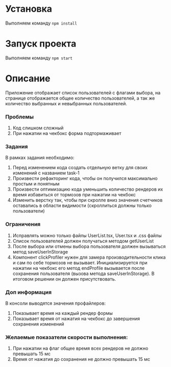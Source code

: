 # Установка

Выполняем команду `npm install`

# Запуск проекта

Выполняем команду `npm start`

# Описание

Приложение отображает список пользователей с флагами выбора, на странице отображается общее количество пользователей, а так же
количество выбранных и невыбранных пользователей.

### Проблемы

1. Код слишком сложный
2. При нажатии на чекбокс форма подтормаживает

### Задания

В рамках задания необходимо:

1. Перед изменением кода создать отдельную ветку для своих изменений с названием task-1
2. Произвести рефакторинг кода, чтобы он получился максимально простым и понятным
3. Произвести оптимизацию кода уменьшить количество рендеров их время избавиться от тормозов при нажатии на чекбокс
4. Изменить верстку так, чтобы при скролле вниз значения счетчиков оставались в области видимости (скроллиться должны только пользователи)

### Ограничения

1. Исправлять можно только файлы UserList.tsx, User.tsx и .css файлы
2. Список пользователей должен получаться методом getUserList
3. После выбора или отмены выбора пользователя должен вызываться метод saveUserInStorage
4. Компонент clickProfiler нужен для замера производительности клика
   и сам по себе тормозов не вызывает. Инициализируется при нажатии на чекбокс
   его метод endProfile вызывается после сохранения пользователя (вызова метода saveUserInStorage).
   В итоговом решении он должен присутствовать.

### Доп информация

В консоли выводятся значения профайлеров:

1. Показывает время на каждый рендер формы
2. Показывает время от нажатия на чекбокс до завершения сохранения изменений

### Желаемые показатели скорости выполнения:

1. При нажатии на флаг общее время всех рендеров не должно превышать 15 мс
2. Время от нажатия до сохранения не должно превышать 15 мс
